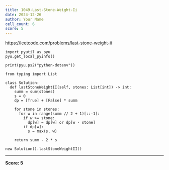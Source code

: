 ```yaml
---
title: 1049-Last-Stone-Weight-Ii
date: 2024-12-26
author: Your Name
cell_count: 6
score: 5
---
```


https://leetcode.com/problems/last-stone-weight-ii


```
import pyutil as pyu
pyu.get_local_pyinfo()
```


```
print(pyu.ps2("python-dotenv"))
```


```
from typing import List
```


```
class Solution:
  def lastStoneWeightII(self, stones: List[int]) -> int:
    summ = sum(stones)
    s = 0
    dp = [True] + [False] * summ

    for stone in stones:
      for w in range(summ // 2 + 1)[::-1]:
        if w >= stone:
          dp[w] = dp[w] or dp[w - stone]
        if dp[w]:
          s = max(s, w)

    return summ - 2 * s
```


```
new Solution().lastStoneWeightII()
```


---
**Score: 5**